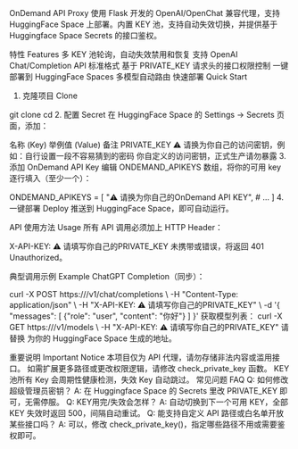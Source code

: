 OnDemand API Proxy
使用 Flask 开发的 OpenAI/OpenChat 兼容代理，支持 HuggingFace Space 上部署。内置 KEY 池，支持自动失效切换，并提供基于 Huggingface Space Secrets 的接口鉴权。

特性 Features
多 KEY 池轮询，自动失效禁用和恢复
支持 OpenAI Chat/Completion API 标准格式
基于 PRIVATE_KEY 请求头的接口权限控制
一键部署到 HuggingFace Spaces
多模型自动路由
快速部署 Quick Start
1. 克隆项目 Clone
<BASH>
git clone <your-project-repo>
cd <your-project-repo>
2. 配置 Secret
在 HuggingFace Space 的 Settings -> Secrets 页面，添加：

名称 (Key)	举例值 (Value)	备注
PRIVATE_KEY	⚠️ 请换为你自己的访问密钥，例如：自行设置一段不容易猜到的密码	你自定义的访问密钥，正式生产请勿暴露
3. 添加 OnDemand API Key
编辑 ONDEMAND_APIKEYS 数组，将你的可用 key 逐行填入（至少一个）：

<PYTHON>
ONDEMAND_APIKEYS = [
    "⚠️ 请换为你自己的OnDemand API KEY",
    # ...
]
4. 一键部署 Deploy
推送到 HuggingFace Space，即可自动运行。

API 使用方法 Usage
所有 API 调用必须加上 HTTP Header：

<TEXT>
X-API-KEY: ⚠️ 请填写你自己的PRIVATE_KEY
未携带或错误，将返回 401 Unauthorized。

典型调用示例 Example
ChatGPT Completion（同步）：

<BASH>
curl -X POST https://<space-host>/v1/chat/completions \
  -H "Content-Type: application/json" \
  -H "X-API-KEY: ⚠️ 请填写你自己的PRIVATE_KEY" \
  -d '{
    "messages": [
      {"role": "user", "content": "你好"}
    ]
  }'
获取模型列表：

<BASH>
curl -X GET https://<space-host>/v1/models \
  -H "X-API-KEY: ⚠️ 请填写你自己的PRIVATE_KEY"
请替换 <space-host> 为你的 HuggingFace Space 生成的地址。

重要说明 Important Notice
本项目仅为 API 代理，请勿存储非法内容或滥用接口。
如需扩展更多路径或更改权限逻辑，请修改 check_private_key 函数。
KEY池所有 Key 会周期性健康检测，失效 Key 自动跳过。
常见问题 FAQ
Q: 如何修改超级管理员密钥？
A: 在 Huggingface Space 的 Secrets 里改 PRIVATE_KEY 即可，无需停服。
Q: KEY用完/失效会怎样？
A: 自动切换到下一个可用 KEY，全部 KEY 失效时返回 500，间隔自动重试。
Q: 能支持自定义 API 路径或白名单开放某些接口吗？
A: 可以，修改 check_private_key()，指定哪些路径不用或需要鉴权即可。
